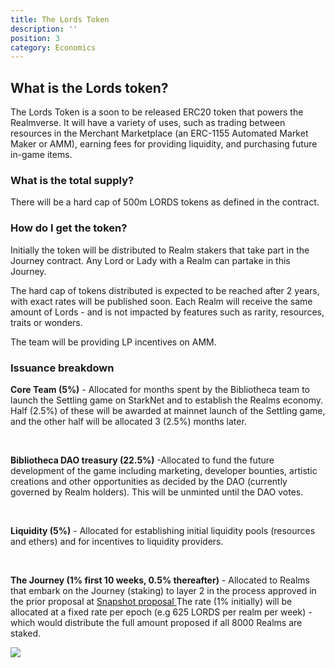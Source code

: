 ```yaml
---
title: The Lords Token
description: ''
position: 3
category: Economics
---
```


## What is the Lords token?

The Lords Token is a soon to be released ERC20 token that powers the Realmverse. 
It will have a variety of uses, such as trading between resources in the Merchant Marketplace (an ERC-1155 Automated Market Maker or AMM),  earning fees for providing liquidity, and purchasing future in-game items. 

### What is the total supply?

There will be a hard cap of 500m LORDS tokens as defined in the contract.

### How do I get the token?

Initially the token will be distributed to Realm stakers that take part in the Journey contract. Any Lord or Lady with a Realm can partake in this Journey.

The hard cap of tokens distributed is expected to  be reached after 2 years, with exact rates will be published soon. Each Realm will receive the same amount of Lords - and is not impacted by features such as rarity, resources, traits or wonders.

The team will be providing LP incentives on AMM.

### Issuance breakdown

**Core Team (5%)** - Allocated for months spent by the Bibliotheca team to launch the Settling game on StarkNet and to establish the Realms economy. Half (2.5%) of these will be awarded at mainnet launch of the Settling game, and the other half will be allocated 3 (2.5%) months later.

<br>

**Bibliotheca DAO treasury (22.5%)** -Allocated to fund the future development of the game including marketing, developer bounties, artistic creations and other opportunities as decided by the DAO (currently governed by Realm holders). This will be unminted until the DAO votes.

<br>

**Liquidity (5%)** - Allocated for establishing initial liquidity pools (resources and ethers) and for incentives to liquidity providers.

<br>

**The Journey (1% first 10 weeks, 0.5% thereafter)** - Allocated to Realms that embark on the Journey (staking) to layer 2 in the process approved in the prior proposal at <a href="https://snapshot.org/#/bibliotheca.eth/proposal/0xd1cd38aa6fd44bc595aeb577232b31ce3dfde8db1c57df4f95ae5bf287b42ec3">Snapshot proposal </a>
The rate (1% initially) will be allocated at a fixed rate per epoch (e.g 625 LORDS per realm per week) - which would distribute the full amount proposed if all 8000 Realms are staked.

<img class="w-full" src="/lords.png">